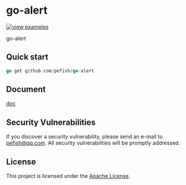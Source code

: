 # go-alert

[![view examples](https://img.shields.io/badge/learn%20by-examples-0C8EC5.svg?style=for-the-badge&logo=go)](https://github.com/pefish/go-alert)

go-alert

## Quick start

```go
go get github.com/pefish/go-alert
```

## Document

[doc](https://godoc.org/github.com/pefish/go-alert)

## Security Vulnerabilities

If you discover a security vulnerability, please send an e-mail to [pefish@qq.com](mailto:pefish@qq.com). All security vulnerabilities will be promptly addressed.

## License

This project is licensed under the [Apache License](LICENSE).
